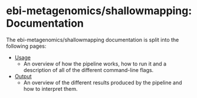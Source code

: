 # ebi-metagenomics/shallowmapping: Documentation

The ebi-metagenomics/shallowmapping documentation is split into the following pages:

- [Usage](usage.md)
  - An overview of how the pipeline works, how to run it and a description of all of the different command-line flags.
- [Output](output.md)
  - An overview of the different results produced by the pipeline and how to interpret them.
